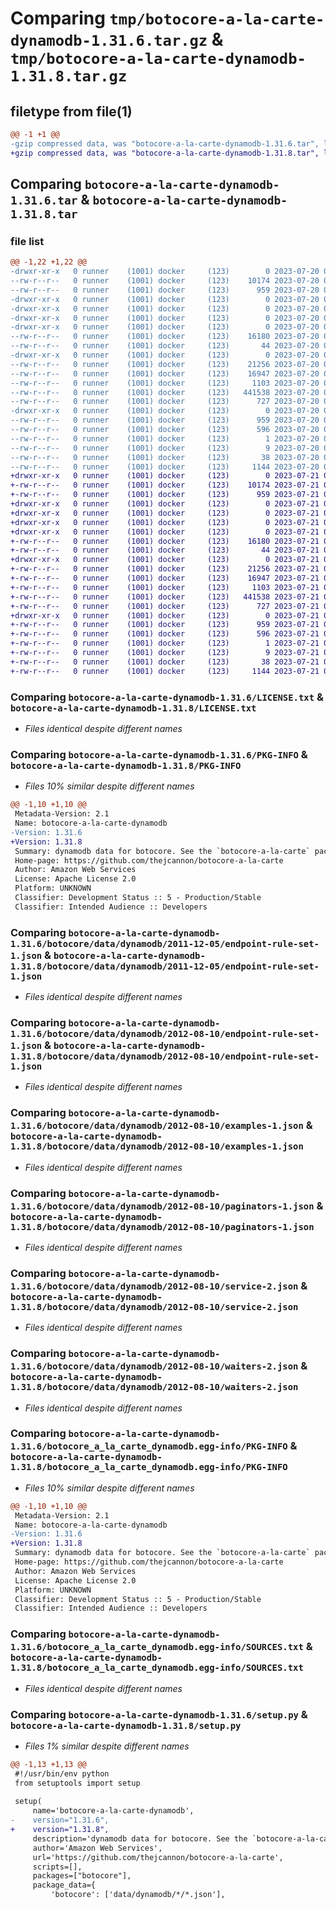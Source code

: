 # Comparing `tmp/botocore-a-la-carte-dynamodb-1.31.6.tar.gz` & `tmp/botocore-a-la-carte-dynamodb-1.31.8.tar.gz`

## filetype from file(1)

```diff
@@ -1 +1 @@
-gzip compressed data, was "botocore-a-la-carte-dynamodb-1.31.6.tar", last modified: Thu Jul 20 01:20:16 2023, max compression
+gzip compressed data, was "botocore-a-la-carte-dynamodb-1.31.8.tar", last modified: Fri Jul 21 01:21:25 2023, max compression
```

## Comparing `botocore-a-la-carte-dynamodb-1.31.6.tar` & `botocore-a-la-carte-dynamodb-1.31.8.tar`

### file list

```diff
@@ -1,22 +1,22 @@
-drwxr-xr-x   0 runner    (1001) docker     (123)        0 2023-07-20 01:20:16.818651 botocore-a-la-carte-dynamodb-1.31.6/
--rw-r--r--   0 runner    (1001) docker     (123)    10174 2023-07-20 01:20:16.000000 botocore-a-la-carte-dynamodb-1.31.6/LICENSE.txt
--rw-r--r--   0 runner    (1001) docker     (123)      959 2023-07-20 01:20:16.818651 botocore-a-la-carte-dynamodb-1.31.6/PKG-INFO
-drwxr-xr-x   0 runner    (1001) docker     (123)        0 2023-07-20 01:20:16.814651 botocore-a-la-carte-dynamodb-1.31.6/botocore/
-drwxr-xr-x   0 runner    (1001) docker     (123)        0 2023-07-20 01:20:16.814651 botocore-a-la-carte-dynamodb-1.31.6/botocore/data/
-drwxr-xr-x   0 runner    (1001) docker     (123)        0 2023-07-20 01:20:16.814651 botocore-a-la-carte-dynamodb-1.31.6/botocore/data/dynamodb/
-drwxr-xr-x   0 runner    (1001) docker     (123)        0 2023-07-20 01:20:16.814651 botocore-a-la-carte-dynamodb-1.31.6/botocore/data/dynamodb/2011-12-05/
--rw-r--r--   0 runner    (1001) docker     (123)    16180 2023-07-20 01:19:55.000000 botocore-a-la-carte-dynamodb-1.31.6/botocore/data/dynamodb/2011-12-05/endpoint-rule-set-1.json
--rw-r--r--   0 runner    (1001) docker     (123)       44 2023-07-20 01:19:55.000000 botocore-a-la-carte-dynamodb-1.31.6/botocore/data/dynamodb/2011-12-05/examples-1.json
-drwxr-xr-x   0 runner    (1001) docker     (123)        0 2023-07-20 01:20:16.818651 botocore-a-la-carte-dynamodb-1.31.6/botocore/data/dynamodb/2012-08-10/
--rw-r--r--   0 runner    (1001) docker     (123)    21256 2023-07-20 01:19:55.000000 botocore-a-la-carte-dynamodb-1.31.6/botocore/data/dynamodb/2012-08-10/endpoint-rule-set-1.json
--rw-r--r--   0 runner    (1001) docker     (123)    16947 2023-07-20 01:19:55.000000 botocore-a-la-carte-dynamodb-1.31.6/botocore/data/dynamodb/2012-08-10/examples-1.json
--rw-r--r--   0 runner    (1001) docker     (123)     1103 2023-07-20 01:19:55.000000 botocore-a-la-carte-dynamodb-1.31.6/botocore/data/dynamodb/2012-08-10/paginators-1.json
--rw-r--r--   0 runner    (1001) docker     (123)   441538 2023-07-20 01:19:55.000000 botocore-a-la-carte-dynamodb-1.31.6/botocore/data/dynamodb/2012-08-10/service-2.json
--rw-r--r--   0 runner    (1001) docker     (123)      727 2023-07-20 01:19:55.000000 botocore-a-la-carte-dynamodb-1.31.6/botocore/data/dynamodb/2012-08-10/waiters-2.json
-drwxr-xr-x   0 runner    (1001) docker     (123)        0 2023-07-20 01:20:16.818651 botocore-a-la-carte-dynamodb-1.31.6/botocore_a_la_carte_dynamodb.egg-info/
--rw-r--r--   0 runner    (1001) docker     (123)      959 2023-07-20 01:20:16.000000 botocore-a-la-carte-dynamodb-1.31.6/botocore_a_la_carte_dynamodb.egg-info/PKG-INFO
--rw-r--r--   0 runner    (1001) docker     (123)      596 2023-07-20 01:20:16.000000 botocore-a-la-carte-dynamodb-1.31.6/botocore_a_la_carte_dynamodb.egg-info/SOURCES.txt
--rw-r--r--   0 runner    (1001) docker     (123)        1 2023-07-20 01:20:16.000000 botocore-a-la-carte-dynamodb-1.31.6/botocore_a_la_carte_dynamodb.egg-info/dependency_links.txt
--rw-r--r--   0 runner    (1001) docker     (123)        9 2023-07-20 01:20:16.000000 botocore-a-la-carte-dynamodb-1.31.6/botocore_a_la_carte_dynamodb.egg-info/top_level.txt
--rw-r--r--   0 runner    (1001) docker     (123)       38 2023-07-20 01:20:16.818651 botocore-a-la-carte-dynamodb-1.31.6/setup.cfg
--rw-r--r--   0 runner    (1001) docker     (123)     1144 2023-07-20 01:20:16.000000 botocore-a-la-carte-dynamodb-1.31.6/setup.py
+drwxr-xr-x   0 runner    (1001) docker     (123)        0 2023-07-21 01:21:25.743011 botocore-a-la-carte-dynamodb-1.31.8/
+-rw-r--r--   0 runner    (1001) docker     (123)    10174 2023-07-21 01:21:25.000000 botocore-a-la-carte-dynamodb-1.31.8/LICENSE.txt
+-rw-r--r--   0 runner    (1001) docker     (123)      959 2023-07-21 01:21:25.743011 botocore-a-la-carte-dynamodb-1.31.8/PKG-INFO
+drwxr-xr-x   0 runner    (1001) docker     (123)        0 2023-07-21 01:21:25.739011 botocore-a-la-carte-dynamodb-1.31.8/botocore/
+drwxr-xr-x   0 runner    (1001) docker     (123)        0 2023-07-21 01:21:25.739011 botocore-a-la-carte-dynamodb-1.31.8/botocore/data/
+drwxr-xr-x   0 runner    (1001) docker     (123)        0 2023-07-21 01:21:25.739011 botocore-a-la-carte-dynamodb-1.31.8/botocore/data/dynamodb/
+drwxr-xr-x   0 runner    (1001) docker     (123)        0 2023-07-21 01:21:25.739011 botocore-a-la-carte-dynamodb-1.31.8/botocore/data/dynamodb/2011-12-05/
+-rw-r--r--   0 runner    (1001) docker     (123)    16180 2023-07-21 01:21:06.000000 botocore-a-la-carte-dynamodb-1.31.8/botocore/data/dynamodb/2011-12-05/endpoint-rule-set-1.json
+-rw-r--r--   0 runner    (1001) docker     (123)       44 2023-07-21 01:21:06.000000 botocore-a-la-carte-dynamodb-1.31.8/botocore/data/dynamodb/2011-12-05/examples-1.json
+drwxr-xr-x   0 runner    (1001) docker     (123)        0 2023-07-21 01:21:25.743011 botocore-a-la-carte-dynamodb-1.31.8/botocore/data/dynamodb/2012-08-10/
+-rw-r--r--   0 runner    (1001) docker     (123)    21256 2023-07-21 01:21:06.000000 botocore-a-la-carte-dynamodb-1.31.8/botocore/data/dynamodb/2012-08-10/endpoint-rule-set-1.json
+-rw-r--r--   0 runner    (1001) docker     (123)    16947 2023-07-21 01:21:06.000000 botocore-a-la-carte-dynamodb-1.31.8/botocore/data/dynamodb/2012-08-10/examples-1.json
+-rw-r--r--   0 runner    (1001) docker     (123)     1103 2023-07-21 01:21:06.000000 botocore-a-la-carte-dynamodb-1.31.8/botocore/data/dynamodb/2012-08-10/paginators-1.json
+-rw-r--r--   0 runner    (1001) docker     (123)   441538 2023-07-21 01:21:06.000000 botocore-a-la-carte-dynamodb-1.31.8/botocore/data/dynamodb/2012-08-10/service-2.json
+-rw-r--r--   0 runner    (1001) docker     (123)      727 2023-07-21 01:21:06.000000 botocore-a-la-carte-dynamodb-1.31.8/botocore/data/dynamodb/2012-08-10/waiters-2.json
+drwxr-xr-x   0 runner    (1001) docker     (123)        0 2023-07-21 01:21:25.743011 botocore-a-la-carte-dynamodb-1.31.8/botocore_a_la_carte_dynamodb.egg-info/
+-rw-r--r--   0 runner    (1001) docker     (123)      959 2023-07-21 01:21:25.000000 botocore-a-la-carte-dynamodb-1.31.8/botocore_a_la_carte_dynamodb.egg-info/PKG-INFO
+-rw-r--r--   0 runner    (1001) docker     (123)      596 2023-07-21 01:21:25.000000 botocore-a-la-carte-dynamodb-1.31.8/botocore_a_la_carte_dynamodb.egg-info/SOURCES.txt
+-rw-r--r--   0 runner    (1001) docker     (123)        1 2023-07-21 01:21:25.000000 botocore-a-la-carte-dynamodb-1.31.8/botocore_a_la_carte_dynamodb.egg-info/dependency_links.txt
+-rw-r--r--   0 runner    (1001) docker     (123)        9 2023-07-21 01:21:25.000000 botocore-a-la-carte-dynamodb-1.31.8/botocore_a_la_carte_dynamodb.egg-info/top_level.txt
+-rw-r--r--   0 runner    (1001) docker     (123)       38 2023-07-21 01:21:25.743011 botocore-a-la-carte-dynamodb-1.31.8/setup.cfg
+-rw-r--r--   0 runner    (1001) docker     (123)     1144 2023-07-21 01:21:25.000000 botocore-a-la-carte-dynamodb-1.31.8/setup.py
```

### Comparing `botocore-a-la-carte-dynamodb-1.31.6/LICENSE.txt` & `botocore-a-la-carte-dynamodb-1.31.8/LICENSE.txt`

 * *Files identical despite different names*

### Comparing `botocore-a-la-carte-dynamodb-1.31.6/PKG-INFO` & `botocore-a-la-carte-dynamodb-1.31.8/PKG-INFO`

 * *Files 10% similar despite different names*

```diff
@@ -1,10 +1,10 @@
 Metadata-Version: 2.1
 Name: botocore-a-la-carte-dynamodb
-Version: 1.31.6
+Version: 1.31.8
 Summary: dynamodb data for botocore. See the `botocore-a-la-carte` package for more info.
 Home-page: https://github.com/thejcannon/botocore-a-la-carte
 Author: Amazon Web Services
 License: Apache License 2.0
 Platform: UNKNOWN
 Classifier: Development Status :: 5 - Production/Stable
 Classifier: Intended Audience :: Developers
```

### Comparing `botocore-a-la-carte-dynamodb-1.31.6/botocore/data/dynamodb/2011-12-05/endpoint-rule-set-1.json` & `botocore-a-la-carte-dynamodb-1.31.8/botocore/data/dynamodb/2011-12-05/endpoint-rule-set-1.json`

 * *Files identical despite different names*

### Comparing `botocore-a-la-carte-dynamodb-1.31.6/botocore/data/dynamodb/2012-08-10/endpoint-rule-set-1.json` & `botocore-a-la-carte-dynamodb-1.31.8/botocore/data/dynamodb/2012-08-10/endpoint-rule-set-1.json`

 * *Files identical despite different names*

### Comparing `botocore-a-la-carte-dynamodb-1.31.6/botocore/data/dynamodb/2012-08-10/examples-1.json` & `botocore-a-la-carte-dynamodb-1.31.8/botocore/data/dynamodb/2012-08-10/examples-1.json`

 * *Files identical despite different names*

### Comparing `botocore-a-la-carte-dynamodb-1.31.6/botocore/data/dynamodb/2012-08-10/paginators-1.json` & `botocore-a-la-carte-dynamodb-1.31.8/botocore/data/dynamodb/2012-08-10/paginators-1.json`

 * *Files identical despite different names*

### Comparing `botocore-a-la-carte-dynamodb-1.31.6/botocore/data/dynamodb/2012-08-10/service-2.json` & `botocore-a-la-carte-dynamodb-1.31.8/botocore/data/dynamodb/2012-08-10/service-2.json`

 * *Files identical despite different names*

### Comparing `botocore-a-la-carte-dynamodb-1.31.6/botocore/data/dynamodb/2012-08-10/waiters-2.json` & `botocore-a-la-carte-dynamodb-1.31.8/botocore/data/dynamodb/2012-08-10/waiters-2.json`

 * *Files identical despite different names*

### Comparing `botocore-a-la-carte-dynamodb-1.31.6/botocore_a_la_carte_dynamodb.egg-info/PKG-INFO` & `botocore-a-la-carte-dynamodb-1.31.8/botocore_a_la_carte_dynamodb.egg-info/PKG-INFO`

 * *Files 10% similar despite different names*

```diff
@@ -1,10 +1,10 @@
 Metadata-Version: 2.1
 Name: botocore-a-la-carte-dynamodb
-Version: 1.31.6
+Version: 1.31.8
 Summary: dynamodb data for botocore. See the `botocore-a-la-carte` package for more info.
 Home-page: https://github.com/thejcannon/botocore-a-la-carte
 Author: Amazon Web Services
 License: Apache License 2.0
 Platform: UNKNOWN
 Classifier: Development Status :: 5 - Production/Stable
 Classifier: Intended Audience :: Developers
```

### Comparing `botocore-a-la-carte-dynamodb-1.31.6/botocore_a_la_carte_dynamodb.egg-info/SOURCES.txt` & `botocore-a-la-carte-dynamodb-1.31.8/botocore_a_la_carte_dynamodb.egg-info/SOURCES.txt`

 * *Files identical despite different names*

### Comparing `botocore-a-la-carte-dynamodb-1.31.6/setup.py` & `botocore-a-la-carte-dynamodb-1.31.8/setup.py`

 * *Files 1% similar despite different names*

```diff
@@ -1,13 +1,13 @@
 #!/usr/bin/env python
 from setuptools import setup
 
 setup(
     name='botocore-a-la-carte-dynamodb',
-    version="1.31.6",
+    version="1.31.8",
     description='dynamodb data for botocore. See the `botocore-a-la-carte` package for more info.',
     author='Amazon Web Services',
     url='https://github.com/thejcannon/botocore-a-la-carte',
     scripts=[],
     packages=["botocore"],
     package_data={
         'botocore': ['data/dynamodb/*/*.json'],
```

